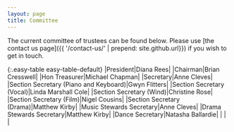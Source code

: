 ```yaml
---
layout: page
title: Committee
---
```


The current committee of trustees can be found below. Please use [the contact us page]({{ '/contact-us/' | prepend: site.github.url}}) if you wish to get in touch.

{:.easy-table easy-table-default}
|President|Diana Rees|
|Chairman|Brian Cresswell|
|Hon Treasurer|Michael Chapman|
|Secretary|Anne Cleves|
|Section Secretary (Piano and Keyboard)|Gwyn Flitters|
|Section Secretary (Vocal)|Linda Marshall Cole|
|Section Secretary (Wind)|Christine Rose|
|Section Secretary (Film)|Nigel Cousins|
|Section Secretary (Drama)|Matthew Kirby|
|Music Stewards Secretary|Anne Cleves|
|Drama Stewards Secretary|Matthew Kirby|
|Dance Secretary|Natasha Ballardie|
| | |
